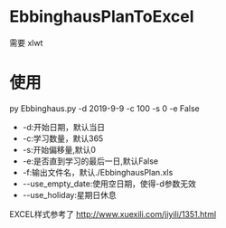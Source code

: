 # EbbinghausPlanToExcel
需要 xlwt

# 使用
py Ebbinghaus.py -d 2019-9-9 -c 100 -s 0 -e False
* -d:开始日期，默认当日
* -c:学习数量，默认365
* -s:开始偏移量,默认0
* -e:是否直到学习的最后一日,默认False
* -f:输出文件名，默认./EbbinghausPlan.xls
* --use_empty_date:使用空日期，使得-d参数无效
* --use_holiday:星期日休息

EXCEL样式参考了 http://www.xuexili.com/jiyili/1351.html
